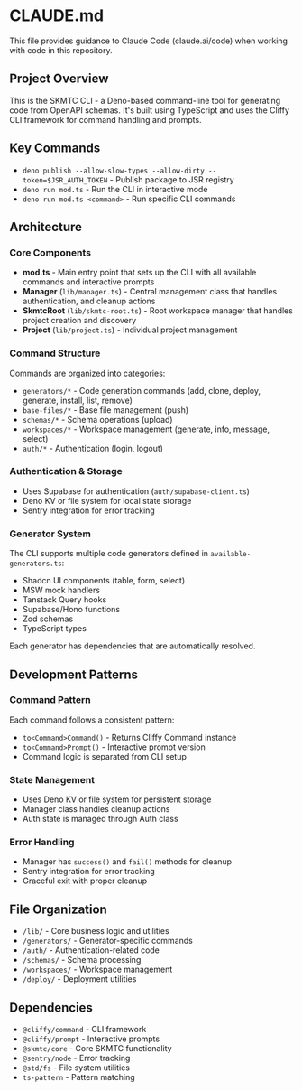 # CLAUDE.md

This file provides guidance to Claude Code (claude.ai/code) when working with code in this repository.

## Project Overview

This is the SKMTC CLI - a Deno-based command-line tool for generating code from OpenAPI schemas. It's built using TypeScript and uses the Cliffy CLI framework for command handling and prompts.

## Key Commands

- `deno publish --allow-slow-types --allow-dirty --token=$JSR_AUTH_TOKEN` - Publish package to JSR registry
- `deno run mod.ts` - Run the CLI in interactive mode
- `deno run mod.ts <command>` - Run specific CLI commands

## Architecture

### Core Components

- **mod.ts** - Main entry point that sets up the CLI with all available commands and interactive prompts
- **Manager** (`lib/manager.ts`) - Central management class that handles authentication, and cleanup actions
- **SkmtcRoot** (`lib/skmtc-root.ts`) - Root workspace manager that handles project creation and discovery
- **Project** (`lib/project.ts`) - Individual project management

### Command Structure

Commands are organized into categories:
- `generators/*` - Code generation commands (add, clone, deploy, generate, install, list, remove)
- `base-files/*` - Base file management (push)
- `schemas/*` - Schema operations (upload)
- `workspaces/*` - Workspace management (generate, info, message, select)
- `auth/*` - Authentication (login, logout)

### Authentication & Storage

- Uses Supabase for authentication (`auth/supabase-client.ts`)
- Deno KV or file system for local state storage
- Sentry integration for error tracking

### Generator System

The CLI supports multiple code generators defined in `available-generators.ts`:
- Shadcn UI components (table, form, select)
- MSW mock handlers
- Tanstack Query hooks
- Supabase/Hono functions
- Zod schemas
- TypeScript types

Each generator has dependencies that are automatically resolved.

## Development Patterns

### Command Pattern
Each command follows a consistent pattern:
- `to<Command>Command()` - Returns Cliffy Command instance
- `to<Command>Prompt()` - Interactive prompt version
- Command logic is separated from CLI setup

### State Management
- Uses Deno KV or file system for persistent storage
- Manager class handles cleanup actions
- Auth state is managed through Auth class

### Error Handling
- Manager has `success()` and `fail()` methods for cleanup
- Sentry integration for error tracking
- Graceful exit with proper cleanup

## File Organization

- `/lib/` - Core business logic and utilities
- `/generators/` - Generator-specific commands
- `/auth/` - Authentication-related code
- `/schemas/` - Schema processing
- `/workspaces/` - Workspace management
- `/deploy/` - Deployment utilities

## Dependencies

- `@cliffy/command` - CLI framework
- `@cliffy/prompt` - Interactive prompts
- `@skmtc/core` - Core SKMTC functionality
- `@sentry/node` - Error tracking
- `@std/fs` - File system utilities
- `ts-pattern` - Pattern matching
